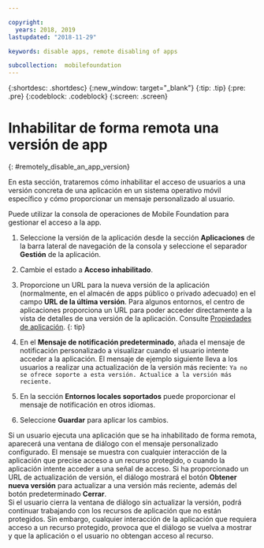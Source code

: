 ```yaml
---

copyright:
  years: 2018, 2019
lastupdated: "2018-11-29"

keywords: disable apps, remote disabling of apps

subcollection:  mobilefoundation
---
```


{:shortdesc: .shortdesc}
{:new_window: target="_blank"}
{:tip: .tip}
{:pre: .pre}
{:codeblock: .codeblock}
{:screen: .screen}

# Inhabilitar de forma remota una versión de app
{: #remotely_disable_an_app_version}

En esta sección, trataremos cómo inhabilitar el acceso de usuarios a una versión concreta de una aplicación en un sistema operativo móvil específico y cómo proporcionar un mensaje personalizado al usuario.

Puede utilizar la consola de operaciones de Mobile Foundation para gestionar el acceso a la app.

1. Seleccione la versión de la aplicación desde la sección **Aplicaciones** de la barra lateral de navegación de la consola y seleccione el separador **Gestión** de la aplicación.
2. Cambie el estado a **Acceso inhabilitado**.
3. Proporcione un URL para la nueva versión de la aplicación (normalmente, en el almacén de apps público o privado adecuado) en el campo **URL de la última versión**.
   Para algunos entornos, el centro de aplicaciones proporciona un URL para poder acceder directamente a la vista de detalles de una versión de la aplicación. Consulte [Propiedades de aplicación](https://mobilefirstplatform.ibmcloud.com/tutorials/en/foundation/8.0/appcenter/appcenter-console/#application-properties).
   {: tip}

4. En el **Mensaje de notificación predeterminado**, añada el mensaje de notificación personalizado a visualizar cuando el usuario intente acceder a la aplicación. El mensaje de ejemplo siguiente lleva a los usuarios a realizar una actualización de la versión más reciente: `Ya no se ofrece soporte a esta versión. Actualice a la versión más reciente.`
5. En la sección **Entornos locales soportados** puede proporcionar el mensaje de notificación en otros idiomas.
6. Seleccione **Guardar** para aplicar los cambios.

Si un usuario ejecuta una aplicación que se ha inhabilitado de forma remota, aparecerá una ventana de diálogo con el mensaje personalizado configurado. El mensaje se muestra con cualquier interacción de la aplicación que precise acceso a un recurso protegido, o cuando la aplicación intente acceder a una señal de acceso. Si ha proporcionado un URL de actualización de versión, el diálogo mostrará el botón **Obtener nueva versión** para actualizar a una versión más reciente, además del botón predeterminado **Cerrar**. <br/>
Si el usuario cierra la ventana de diálogo sin actualizar la versión, podrá continuar trabajando con los recursos de aplicación que no están protegidos. Sin embargo, cualquier interacción de la aplicación que requiera acceso a un recurso protegido, provoca que el diálogo se vuelva a mostrar y que la aplicación o el usuario no obtengan acceso al recurso.
